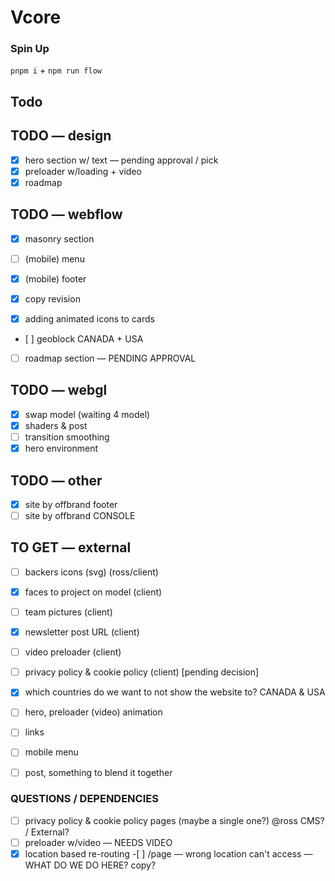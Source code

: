 # Vcore

### Spin Up

`pnpm i` + `npm run flow`

## Todo

## TODO — design

- [x] hero section w/ text — pending approval / pick
- [x] preloader w/loading + video
- [x] roadmap

## TODO — webflow

- [x] masonry section

- [ ] (mobile) menu
- [x] (mobile) footer

- [x] copy revision
- [x] adding animated icons to cards

- [ ] geoblock CANADA + USA

- [ ] roadmap section — PENDING APPROVAL

## TODO — webgl

- [x] swap model (waiting 4 model)
- [x] shaders & post
- [ ] transition smoothing
- [x] hero environment

## TODO — other

- [x] site by offbrand footer
- [ ] site by offbrand CONSOLE

## TO GET — external

- [ ] backers icons (svg) (ross/client)
- [x] faces to project on model (client)
- [ ] team pictures (client)
- [x] newsletter post URL (client)
- [ ] video preloader (client)
- [ ] privacy policy & cookie policy (client) [pending decision]
- [x] which countries do we want to not show the website to? CANADA & USA

- [ ] hero, preloader (video) animation
- [ ] links
- [ ] mobile menu
- [ ] post, something to blend it together

### QUESTIONS / DEPENDENCIES

- [ ] privacy policy & cookie policy pages (maybe a single one?) @ross CMS? / External?
- [ ] preloader w/video — NEEDS VIDEO
- [x] location based re-routing -[ ] /page — wrong location can't access — WHAT DO WE DO HERE? copy?
